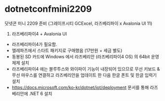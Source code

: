 # dotnetconfmini2209
닷넷콘 미니 2209 준비 (그레이프시티 GCExcel, 라즈베리파이 x Avalonia UI 11)

1. 라즈베리파이4 + Avalonia UI
- 라즈베리파이4가 필요함.
- 엘레파츠에서 스타트 패키지로 구매했음 (17만원 + 세금 별도)
- 동봉된 SD 카드에 Windows 에서 라즈베리안 (라즈베리파이4 OS) 의 64bit 운영체제 설치
- 라즈베리파이4 에는 블루투스와 와이파이 기능이 내장되어 있으므로 무선 키보드 & 무선 마우스를 연결하고 라즈베리안을 업데이트 한 다음 한글 폰트 및 한글 입력기 설치
- https://docs.microsoft.com/ko-kr/dotnet/iot/deployment 문서를 통해 라즈베리안에 .NET 6 설치
